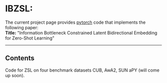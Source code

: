 # IBZSL: 
The current project page provides [pytorch](http://pytorch.org/) code that implements the following paper:   
**Title:**      "Information Bottleneck Constrained Latent Bidirectional Embedding for
Zero-Shot Learning"    

---
## Contents
Code for ZSL on four benchmark datasets CUB, AwA2, SUN aPY (will come up soon).
